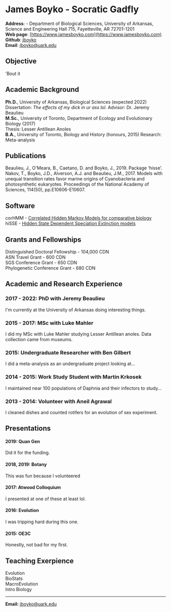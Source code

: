 # James Boyko - Socratic Gadfly
**Address**: - Department of Biological Sciences, University of Arkansas, Science and Engineering Hall 715, Fayetteville, AR 72701-1201   
**Web page**: [https://www.jamesboyko.com](https://www.jamesboyko.com)   
**Github**: [jboyko](https://github.com/jboyko)   
**Email**: [jboyko@uark.edu](jboyko@uark.edu)   

## Objective
'Bout it   

## Academic Background
**Ph.D.**, University of Arkansas, Biological Sciences (expected 2022)
Dissertation: *The effects of my dick in ur ass lol*. Advisor: Dr. Jeremy Beaulieu   
**M.Sc.**, University of Toronto, Department of Ecology and Evolutionary Biology (2017)   
Thesis: Lesser Antillean Anoles   
**B.A.**, University of Toronto, Biology and History (honours, 2015)
Research: Meta-analysis

## Publications
Beaulieu, J., O'Meara, B., Caetano, D. and Boyko, J., 2019. Package ‘hisse’.   
Nakov, T., Boyko, J.D., Alverson, A.J. and Beaulieu, J.M., 2017. Models with unequal transition rates favor marine origins of Cyanobacteria and photosynthetic eukaryotes. Proceedings of the National Academy of Sciences, 114(50), pp.E10606-E10607.   

## Software
corHMM - [Correlated Hidden Markov Models for comparative biology](https://github.com/thej022214/corHMM)   
hiSSE - [Hidden State Dependent Speciation Extinction models](https://github.com/thej022214/hisse)   

## Grants and Fellowships
Distinguished Doctoral Fellowship - 104,000 CDN   
ASN Travel Grant - 600 CDN   
SGS Conference Grant - 650 CDN   
Phylogenetic Conference Grant - 680 CDN   

## Academic and Research Experience
### **2017 - 2022**: PhD with Jeremy Beaulieu   
I'm currently at the University of Arkansas doing interesting things.
### **2015 - 2017**: MSc with Luke Mahler    
I did my MSc with Luke Mahler studying Lesser Antillean anoles. Data collection came from museums.
### **2015**: Undergraduate Researcher with Ben Gilbert   
I did a meta-analysis as an undergraduate project looking at...
### **2014 - 2015**: Work Study Student with Martin Krkosek   
I maintained near 100 populations of Daphnia and their infectors to study...
### **2013 - 2014**: Volunteer with Aneil Agrawal
I cleaned dishes and counted rotifers for an evolution of sex experiment.

## Presentations
#### 2019: Quan Gen   
Did it for the funding.
#### 2018, 2019: Botany   
This was fun because I volunteered
#### 2017: Atwood Colloquium
I presented at one of these at least lol.
#### 2016: Evolution
I was tripping hard during this one.
#### 2015: OE3C
Honestly, not bad for my first.

## Teaching Exerpience
Evolution   
BioStats   
MacroEvolution   
Intro Biology   

- - - -
**Email:** jboyko@uark.edu

